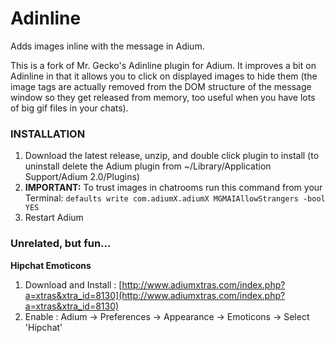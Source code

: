 Adinline
========

Adds images inline with the message in Adium.

This is a fork of Mr. Gecko's Adinline plugin for Adium. It improves a bit on Adinline in that it allows you to click on
displayed images to hide them (the image tags are actually removed from the DOM structure of the message window so they
get released from memory, too useful when you have lots of big gif files in your chats).

### INSTALLATION
1. Download the latest release, unzip, and double click plugin to install (to uninstall delete the Adium plugin from ~/Library/Application Support/Adium 2.0/Plugins)
2. **IMPORTANT:** To trust images in chatrooms run this command from your Terminal:
	`defaults write com.adiumX.adiumX MGMAIAllowStrangers -bool YES`
3. Restart Adium

### Unrelated, but fun...
**Hipchat Emoticons**

1. Download and Install : [http://www.adiumxtras.com/index.php?a=xtras&xtra_id=8130](http://www.adiumxtras.com/index.php?a=xtras&xtra_id=8130)
2. Enable : Adium -> Preferences -> Appearance -> Emoticons -> Select 'Hipchat'

